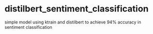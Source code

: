 # distilbert_sentiment_classification
simple model using ktrain and distilbert to achieve 94% accuracy in sentiment classification
